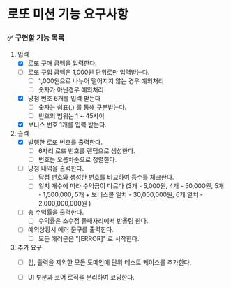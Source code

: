 # 로또 미션 기능 요구사항


### ✅ 구현할 기능 목록
1) 입력
    - [x] 로또 구매 금액을 입력한다.
    - [ ] 로또 구입 금액은 1,000원 단위로만 입력받는다.
        - [ ] 1,000원으로 나누어 떨어지지 않는 경우 예외처리
        - [ ] 숫자가 아닌경우 예외처리
    - [x] 당첨 번호 6개를 입력 받는다
        - [ ] 숫자는 쉼표(,) 를 통해 구분받는다.
        - [ ] 번호의 범위는 1 ~ 45사이
    - [x] 보너스 번호 1개를 입력 받는다.

3) 출력 
   - [x] 발행한 로또 번호를 출력한다.
     - [ ] 6자리 로또 번호를 랜덤으로 생성한다.
     - [ ] 번호는 오름차순으로 정렬한다.
   - [ ] 당첨 내역을 출력한다.
       - [ ] 당첨 번호와 생성한 번호를 비교하여 등수를 체크한다.
       - [ ] 일치 개수에 따라 수익금이 다르다 (3개 - 5,000원, 4개 - 50,000원, 5개 - 1,500,000, 5개 + 보너스볼 일치 - 30,000,000원, 6개 일치 - 2,000,000,000원 )
   - [ ] 총 수익률을 출력한다.
       - [ ] 수익률은 소수점 둘째자리에서 반올림 한다.
   - [ ] 예외상황시 에러 문구를 출력한다.
       - [ ] 모든 에러문은 "[ERROR]" 로 시작한다.

4) 추가 요구
   - [ ] 입, 출력을 제외한 모든 도메인에 단위 테스트 케이스를 추가한다.
   - [ ] UI 부분과 코어 로직을 분리하여 코딩한다.

